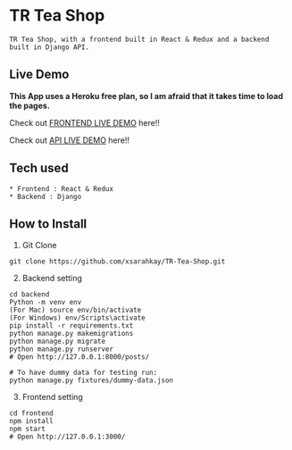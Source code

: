 # TR Tea Shop

```
TR Tea Shop, with a frontend built in React & Redux and a backend built in Django API.
```

## Live Demo

**This App uses a Heroku free plan, so I am afraid that it takes time to load the pages.**

Check out [FRONTEND LIVE DEMO](https://frontend-sarah.herokuapp.com/) here!!

Check out [API LIVE DEMO](https://backend-sarah.herokuapp.com/) here!!

## Tech used

```
* Frontend : React & Redux
* Backend : Django
```

## How to Install

1. Git Clone 

```
git clone https://github.com/xsarahkay/TR-Tea-Shop.git
```

2. Backend setting

```
cd backend
Python -m venv env
(For Mac) source env/bin/activate
(For Windows) env/Scripts\activate
pip install -r requirements.txt
python manage.py makemigrations
python manage.py migrate
python manage.py runserver
# Open http://127.0.0.1:8000/posts/

# To have dummy data for testing run:
python manage.py fixtures/dummy-data.json
```

3. Frontend setting

```
cd frontend
npm install
npm start
# Open http://127.0.0.1:3000/
```
